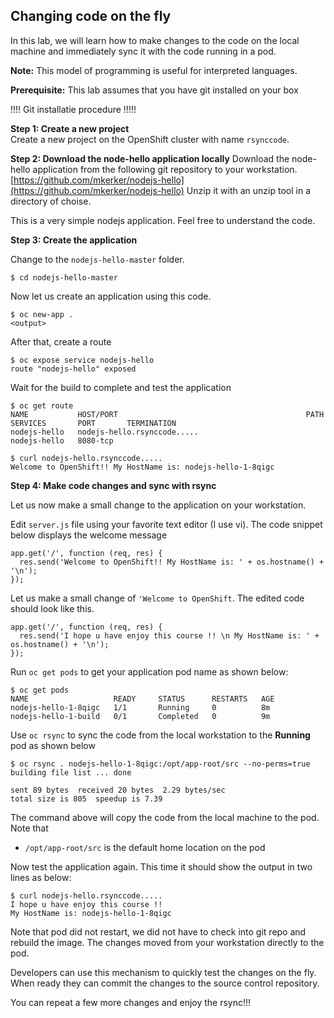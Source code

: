 ## Changing code on the fly

In this lab, we will learn how to make changes to the code on the local machine and immediately sync it with the code running in a pod.

**Note:** This model of programming is useful for interpreted languages.

**Prerequisite:** This lab assumes that you have git installed on your box

!!!! Git installatie procedure  !!!!!

**Step 1: Create a new project**	   
Create a new project on the OpenShift cluster with name `rsynccode`. 

**Step 2: Download the node-hello application locally**
Download the node-hello application from the following git repository to your workstation.
[https://github.com/mkerker/nodejs-hello](https://github.com/mkerker/nodejs-hello)
Unzip it with an unzip tool in a directory of choise.

This is a very simple nodejs application. Feel free to understand the code.

**Step 3: Create the application**

Change to the `nodejs-hello-master` folder.

```
$ cd nodejs-hello-master
```

Now let us create an application using this code.  	

```
$ oc new-app .
<output>

```

After that, create a route

```
$ oc expose service nodejs-hello
route "nodejs-hello" exposed
```
Wait for the build to complete and test the application

```
$ oc get route
NAME           HOST/PORT                                          PATH           SERVICES       PORT       TERMINATION
nodejs-hello   nodejs-hello.rsynccode.....                        nodejs-hello   8080-tcp
```

```
$ curl nodejs-hello.rsynccode.....
Welcome to OpenShift!! My HostName is: nodejs-hello-1-8qigc
```

**Step 4: Make code changes and sync with rsync**

Let us now make a small change to the application on your workstation.

Edit `server.js` file using your favorite text editor (I use vi). The code snippet below displays the welcome message

```
app.get('/', function (req, res) {
  res.send('Welcome to OpenShift!! My HostName is: ' + os.hostname() + '\n');
});
```

Let us make a small change of `'Welcome to OpenShift`. The edited code should look like this.

```
app.get('/', function (req, res) {
  res.send('I hope u have enjoy this course !! \n My HostName is: ' + os.hostname() + '\n');
});
```

Run `oc get pods` to get your application pod name as shown below:
```
$ oc get pods
NAME                   READY     STATUS      RESTARTS   AGE
nodejs-hello-1-8qigc   1/1       Running     0          8m
nodejs-hello-1-build   0/1       Completed   0          9m
```

Use `oc rsync` to sync the code from the local workstation to the **Running** pod as shown below

```
$ oc rsync . nodejs-hello-1-8qigc:/opt/app-root/src --no-perms=true 
building file list ... done

sent 89 bytes  received 20 bytes  2.29 bytes/sec
total size is 805  speedup is 7.39
```

The command above will copy the code from the local machine to the pod. Note that    
* `/opt/app-root/src` is the default home location on the pod    

Now test the application again. This time it should show the output in two lines as below:

```
$ curl nodejs-hello.rsynccode.....
I hope u have enjoy this course !!
My HostName is: nodejs-hello-1-8qigc
```

Note that pod did not restart, we did not have to check into git repo and rebuild the image. The changes moved from your workstation directly to the pod.

Developers can use this mechanism to quickly test the changes on the fly. When ready they can commit the changes to the source control repository.

You can repeat a few more changes and enjoy the rsync!!!
